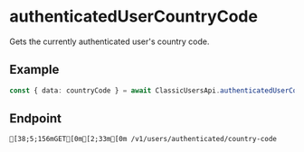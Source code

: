 
# authenticatedUserCountryCode
Gets the currently authenticated user's country code.



## Example
```ts copy showLineNumbers
const { data: countryCode } = await ClassicUsersApi.authenticatedUserCountryCode(); 
```



## Endpoint
```ansi
[38;5;156mGET[0m[2;33m[0m /v1/users/authenticated/country-code
```
  